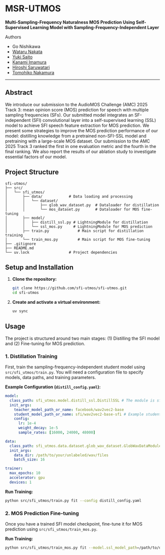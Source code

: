 # MSR-UTMOS

**Multi-Sampling-Frequency Naturalness MOS Prediction Using Self-Supervised Learning Model with Sampling-Frequency-Independent Layer**

Authors
-  Go Nishikawa
-  [Wataru Nakata](https://wataru-nakata.github.io/)
-  [Yuki Saito](https://sython.org/)
-  [Kanami Imamura](https://scholar.google.com/citations?user=Lw11ESIAAAAJ&hl=en)
-  [Hiroshi Saruwatari](https://scholar.google.com/citations?hl=en&user=OS1XAoMAAAAJ)
-  [Tomohiko Nakamura](https://tomohikonakamura.github.io/Tomohiko-Nakamura/index.html)

---

## Abstract 

We introduce our submission to the AudioMOS Challenge (AMC) 2025 Track 3: mean opinion score (MOS) prediction for speech with multiple sampling frequencies (SFs).
Our submitted model integrates an SF-independent (SFI) convolutional layer into a self-supervised learning (SSL) model to achieve SFI speech feature extraction for MOS prediction.
We present some strategies to improve the MOS prediction performance of our model: distilling knowledge from a pretrained non-SFI-SSL model and pretraining with a large-scale MOS dataset.
Our submission to the AMC 2025 Track 3 ranked the first in one evaluation metric and the fourth in the final ranking.
We also report the results of our ablation study to investigate essential factors of our model.


## Project Structure

```
sfi-utmos/
├── src/
│   └── sfi_utmos/
│       ├── data/            # Data loading and processing
│       │   └── dataset/
│       │       ├── glob_wav_dataset.py  # Dataloader for distillation
│       │       └── mos_dataset.py       # Dataloader for MOS fine-tuning
│       ├── model/
│       │   ├── distill_ssl.py # LightningModule for distillation
│       │   └── ssl_mos.py     # LightningModule for MOS prediction
│       ├── train.py             # Main script for distillation training
│       └── train_mos.py         # Main script for MOS fine-tuning
├── .gitignore
├── README.md
└── uv.lock                  # Project dependencies
```

## Setup and Installation

1.  **Clone the repository:**
    ```bash
    git clone https://github.com/sfi-utmos/sfi-utmos.git
    cd sfi-utmos
    ```

2.  **Create and activate a virtual environment:**
    ```bash
    uv sync
    ```

## Usage

The project is structured around two main stages: (1) Distilling the SFI model and (2) Fine-tuning for MOS prediction.

### 1. Distillation Training

First, train the sampling-frequency-independent student model using `src/sfi_utmos/train.py`. You will need a configuration file to specify models, data paths, and training parameters.

**Example Configuration (`distill_config.yaml`):**
```yaml
model:
  class_path: sfi_utmos.model.distill_ssl.DistillSSL # The module is sfi-utmos, but the model is msr-utmos
  init_args:
    teacher_model_path_or_name: facebook/wav2vec2-base
    student_model_path_or_name: sfi/wav2vec2-base-sfi # Example student model
    config:
      lr: 1e-4
      weight_decay: 1e-5
      sample_rates: [16000, 24000, 48000]

data:
  class_path: sfi_utmos.data.dataset.glob_wav_dataset.GlobWavDataModule
  init_args:
    data_dir: /path/to/your/unlabeled/wav/files
    batch_size: 16

trainer:
  max_epochs: 10
  accelerator: gpu
  devices: 1
```

**Run Training:**
```bash
python src/sfi_utmos/train.py fit --config distill_config.yaml
```

### 2. MOS Prediction Fine-tuning

Once you have a trained SFI model checkpoint, fine-tune it for MOS prediction using `src/sfi_utmos/train_mos.py`.

**Run Training:**
```bash
python src/sfi_utmos/train_mos.py fit --model.ssl_model_path=/path/to/distilled_model --data.train_mos_data_path=/path/to/train.csv --data.valid_mos_data_path=/path/to/val.csv --data.wav_root=/path/to/wavs --trainer.max_epochs=5
```

